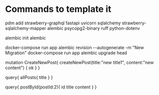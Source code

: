 # Commands to template it

pdm add strawberry-graphql fastapi uvicorn sqlalchemy strawberry-sqlalchemy-mapper alembic psycopg2-binary ruff python-dotenv

alembic init alembic

docker-compose run app alembic revision --autogenerate -m "New Migration" docker-compose run app alembic upgrade head

mutation CreateNewPost{ createNewPost(title:"new title1", content:"new content") { ok } }

query{ allPosts{ title } }

query{ postById(postId:2){ id title content } }